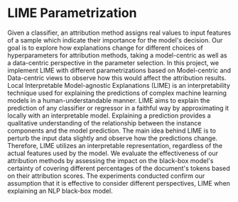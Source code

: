 # LIME Parametrization
Given a classifier, an attribution method assigns real values to input features of a sample which indicate their importance for the model's decision.
Our goal is to explore how explanations change for different choices of hyperparameters for attribution methods, taking a model-centric as well as a data-centric perspective in the parameter selection. In this project, we implement LIME with different parametrizations based on Model-centric and Data-centric views to observe how this would affect the attribution results. 
Local Interpretable Model-agnostic Explanations (LIME) is an interpretability technique used for explaining the predictions of complex machine learning models in a human-understandable manner. 
LIME aims to explain the prediction of any classifier or regressor in a faithful way by approximating it locally with an interpretable model. Explaining a prediction provides a qualitative understanding of the relationship between the instance components and the model prediction.
The main idea behind LIME is to perturb the input data slightly and observe how the predictions change. Therefore, LIME utilizes an interpretable representation, regardless of the actual features used by the model. 
We evaluate the effectiveness of our attribution methods by assessing the impact on the black-box model's certainty of covering different percentages of the document's tokens based on their attribution scores.
The experiments conducted confirm our assumption that it is effective to consider different perspectives, LIME when explaining an NLP black-box model.


